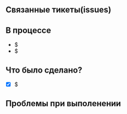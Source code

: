 ## Связанные тикеты(issues)

<!-- #номер_тикета -->

## В процессе

* $
* $

## Что было сделано?

* [x] $

## Проблемы при выполенении

<!-- Пишешь когда, столкнулся с проблемой -->
